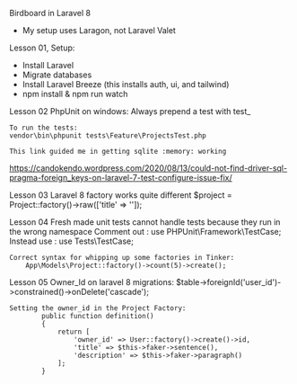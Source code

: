 Birdboard in Laravel 8

- My setup uses Laragon, not Laravel Valet

Lesson 01, Setup:
 - Install Laravel
 - Migrate databases
 - Install Laravel Breeze (this installs auth, ui, and tailwind)
 - npm install & npm run watch

Lesson 02 
    PhpUnit on windows: Always prepend a test with test_

    To run the tests:
    vendor\bin\phpunit tests\Feature\ProjectsTest.php

    This link guided me in getting sqlite :memory: working
https://candokendo.wordpress.com/2020/08/13/could-not-find-driver-sql-pragma-foreign_keys-on-laravel-7-test-configure-issue-fix/

Lesson 03
    Laravel 8 factory works quite different
        $project = Project::factory()->raw(['title' => '']);

Lesson 04
    Fresh made unit tests cannot handle tests because they run in the wrong namespace
    Comment out : use PHPUnit\Framework\TestCase;
    Instead use : use Tests\TestCase;

    Correct syntax for whipping up some factories in Tinker:
        App\Models\Project::factory()->count(5)->create();

Lesson 05
    Owner_Id on laravel 8 migrations:
        $table->foreignId('user_id')->constrained()->onDelete('cascade');

    Setting the owner_id in the Project Factory:
            public function definition()
            {
                return [
                    'owner_id' => User::factory()->create()->id,
                    'title' => $this->faker->sentence(),
                    'description' => $this->faker->paragraph()
                ];
            }


    



 

